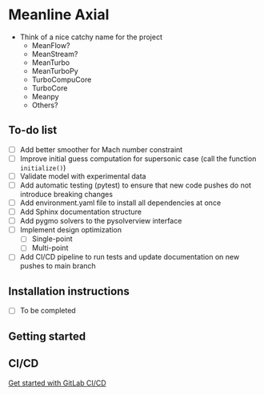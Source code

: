 # Meanline Axial

- Think of a nice catchy name for the project
  - MeanFlow?
  - MeanStream?
  - MeanTurbo
  - MeanTurboPy
  - TurboCompuCore
  - TurboCore
  - Meanpy
  - Others?

## To-do list
- [ ] Add better smoother for Mach number constraint
- [ ] Improve initial guess computation for supersonic case (call the function `initialize()`)
- [ ] Validate model with experimental data
- [ ] Add automatic testing (pytest) to ensure that new code pushes do not introduce breaking changes
- [ ] Add environment.yaml file to install all dependencies at once
- [ ] Add Sphinx documentation structure
- [ ] Add pygmo solvers to the pysolverview interface
- [ ] Implement design optimization
  - [ ] Single-point
  - [ ] Multi-point
- [ ] Add CI/CD pipeline to run tests and update documentation on new pushes to main branch

## Installation instructions
- [ ] To be completed
## Getting started


## CI/CD

[Get started with GitLab CI/CD](https://docs.gitlab.com/ee/ci/quick_start/index.html)


